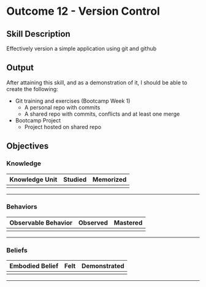 # Outcome 12 - Version Control

## Skill Description
Effectively version a simple application using git and github

## Output
After attaining this skill, and as a demonstration of it, I should be able to create the following:
- Git training and exercises (Bootcamp Week 1)
    - A personal repo with commits
    - A shared repo with commits, conflicts and at least one merge
- Bootcamp Project
    - Project hosted on shared repo

## Objectives

### Knowledge

| Knowledge Unit | Studied | Memorized |
|:---|:---:|:---:|
| | | |

---

### Behaviors

| Observable Behavior | Observed | Mastered |
|:---|:---:|:---:|
| | | |

---

### Beliefs

| Embodied Belief | Felt | Demonstrated |
|:---|:---:|:---:|
| | | |

---
